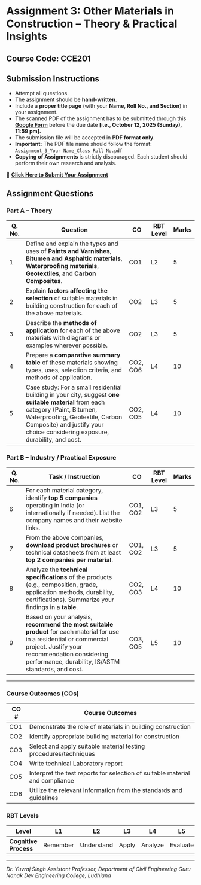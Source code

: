 # **Assignment 3: Other Materials in Construction – Theory & Practical Insights**

## **Course Code:** CCE201

## **Submission Instructions**

* Attempt all questions.
* The assignment should be **hand-written**.
* Include a **proper title page** (with your **Name, Roll No., and Section**) in your assignment.
* The scanned PDF of the assignment has to be submitted through this **[Google Form](https://forms.gle/1jw2x8uHrN7jzJww6)** before the due date **[i.e., October 12, 2025 (Sunday), 11:59 pm].**
* The submission file will be accepted in **PDF format only**.
* **Important:** The PDF file name should follow the format:
  `Assignment_3_Your Name_Class Roll No.pdf`
* **Copying of Assignments** is strictly discouraged. Each student should perform their own research and analysis.
  
🔗 [**Click Here to Submit Your Assignment**](https://forms.gle/1jw2x8uHrN7jzJww6)

## **Assignment Questions**

### **Part A – Theory**

| **Q. No.** | **Question**                                                                                                                                                                                                                                      | **CO**   | **RBT Level** | **Marks** |
| ---------- | ------------------------------------------------------------------------------------------------------------------------------------------------------------------------------------------------------------------------------------------------- | -------- | ------------- | --------- |
| 1          | Define and explain the types and uses of **Paints and Varnishes**, **Bitumen and Asphaltic materials**, **Waterproofing materials**, **Geotextiles**, and **Carbon Composites**.                                                                  | CO1      | L2            | 5         |
| 2          | Explain **factors affecting the selection** of suitable materials in building construction for each of the above materials.                                                                                                                       | CO2      | L3            | 5         |
| 3          | Describe the **methods of application** for each of the above materials with diagrams or examples wherever possible.                                                                                                                              | CO2      | L3            | 5         |
| 4          | Prepare a **comparative summary table** of these materials showing types, uses, selection criteria, and methods of application.                                                                                                                   | CO2, CO6 | L4            | 10        |
| 5          | Case study: For a small residential building in your city, suggest **one suitable material** from each category (Paint, Bitumen, Waterproofing, Geotextile, Carbon Composite) and justify your choice considering exposure, durability, and cost. | CO2, CO5 | L4            | 10        |

### **Part B – Industry / Practical Exposure**

| **Q. No.** | **Task / Instruction**                                                                                                                                                                                                          | **CO**   | **RBT Level** | **Marks** |
| ---------- | ------------------------------------------------------------------------------------------------------------------------------------------------------------------------------------------------------------------------------- | -------- | ------------- | --------- |
| 6          | For each material category, identify **top 5 companies** operating in India (or internationally if needed). List the company names and their website links.                                                                     | CO1, CO2 | L3            | 5         |
| 7          | From the above companies, **download product brochures** or technical datasheets from at least **top 2 companies per material**.                                                                                                | CO1, CO2 | L3            | 5         |
| 8          | Analyze the **technical specifications** of the products (e.g., composition, grade, application methods, durability, certifications). Summarize your findings in a **table**.                                                   | CO2, CO3 | L4            | 10        |
| 9          | Based on your analysis, **recommend the most suitable product** for each material for use in a residential or commercial project. Justify your recommendation considering performance, durability, IS/ASTM standards, and cost. | CO3, CO5 | L5            | 10        |

---

### **Course Outcomes (COs)**

| **CO #** | **Course Outcomes**                                                          |
| -------- | ---------------------------------------------------------------------------- |
| CO1      | Demonstrate the role of materials in building construction                   |
| CO2      | Identify appropriate building material for construction                      |
| CO3      | Select and apply suitable material testing procedures/techniques             |
| CO4      | Write technical Laboratory report                                            |
| CO5      | Interpret the test reports for selection of suitable material and compliance |
| CO6      | Utilize the relevant information from the standards and guidelines           |

### **RBT Levels**

| **Level**             | L1       | L2         | L3    | L4      | L5       | L6     |
| --------------------- | -------- | ---------- | ----- | ------- | -------- | ------ |
| **Cognitive Process** | Remember | Understand | Apply | Analyze | Evaluate | Create |

---

*Dr. Yuvraj Singh*
*Assistant Professor, Department of Civil Engineering*
*Guru Nanak Dev Engineering College, Ludhiana*

